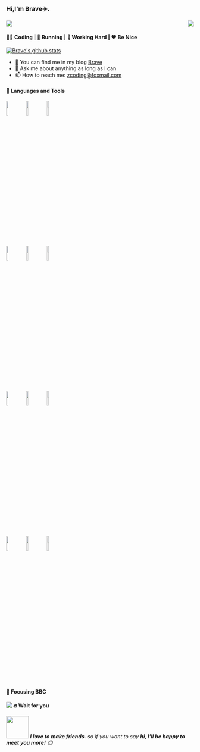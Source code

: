 ### Hi,I'm Brave:airplane:.

<p><img src="https://count.getloli.com/get/@ForeverBrave"></a><img src="https://weather-icon.journeyad.repl.co/@binzhou?v=1" align="right"></p>

####  👨‍💻  Coding  |  :running:  Running  |  :office:  Working Hard  |  :hearts:  Be Nice

[![Brave's github stats](https://github-readme-stats.vercel.app/api?username=ForeverBrave&show_icons=true&title_color=fff&icon_color=79ff97&text_color=9f9f9f&bg_color=151515)](https://github.com/anuraghazra/github-readme-stats)

- 👯 You can find me in my blog  [Brave](https://www.cnblogs.com/z-coding) 
- 💬 Ask me about anything as long as I can
- 📫 How to reach me: zcoding@foxmail.com

#### :hammer: Languages and Tools
<p>  
  <!-- Your languages and tools. Be careful with the alignment. 
  You can use this sites to get logos: https://www.vectorlogo.zone or https://simpleicons.org/
  -->
  <code><img width="10%" src="https://www.vectorlogo.zone/logos/java/java-ar21.svg"></code>
  <code><img width="10%" src="https://www.vectorlogo.zone/logos/redis/redis-ar21.svg"></code>
  <code><img width="10%" src="https://www.vectorlogo.zone/logos/mysql/mysql-ar21.svg"></code>
  <br />
  <code><img width="10%" src="https://www.vectorlogo.zone/logos/springio/springio-ar21.svg"></code>
  <code><img width="10%" src="https://www.vectorlogo.zone/logos/linux/linux-ar21.svg"></code>
  <code><img width="10%" src="https://www.vectorlogo.zone/logos/nginx/nginx-ar21.svg"></code>
  <br />
  <code><img width="10%" src="https://www.vectorlogo.zone/logos/reactjs/reactjs-ar21.svg"></code>
  <code><img width="10%" src="https://www.vectorlogo.zone/logos/apache_rocketmq/apache_rocketmq-ar21.svg"></code>
  <code><img width="10%" src="https://www.vectorlogo.zone/logos/docker/docker-ar21.svg"></code>
  <br />
  <code><img width="10%" src="https://www.vectorlogo.zone/logos/git-scm/git-scm-ar21.svg"></code>
  <code><img width="10%" src="https://www.vectorlogo.zone/logos/github/github-ar21.svg"></code>
  <code><img width="10%" src="https://www.vectorlogo.zone/logos/gitlab/gitlab-ar21.svg"></code>
</p>

#### :sparkling_heart: Focusing BBC

<a href="https://chat.getloli.com/room/@ForeverBrave.github?title=ForeverBrave-chatroom"><img src="https://chat.getloli.com/room/@ForeverBrave.github/svg?width=600&height=280&limit=20&theme=light&title=ForeverBrave@github:%20~&fontSize=13" align="left"></a>

#### :fire: Wait for you

<img src="https://media.giphy.com/media/LnQjpWaON8nhr21vNW/giphy.gif" width="60"> <em><b>I love to make friends.</b> so if you want to say <b>hi, I'll be happy to meet you more!</b> 😊</em>
